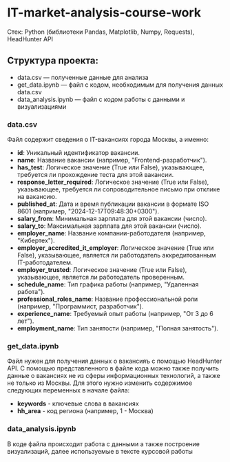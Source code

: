 # IT-market-analysis-course-work
Стек: Python (библиотеки Pandas, Matplotlib, Numpy, Requests), HeadHunter API

## Структура проекта: 
- data.csv — полученные данные для анализа
- get_data.ipynb — файл с кодом, необходимым для получения данных data.csv
- data_analysis.ipynb — файл с кодом работы с данными и визуализациями

### data.csv
Файл содержит сведения о IT-вакансиях города Москвы, а именно:
-	**id**: Уникальный идентификатор вакансии.
-	**name**: Название вакансии (например, "Frontend-разработчик").
-	**has_test**: Логическое значение (True или False), указывающее, требуется ли прохождение теста для этой вакансии.
-	**response_letter_required**: Логическое значение (True или False), указывающее, требуется ли сопроводительное письмо при отклике на вакансию.
-	**published_at**: Дата и время публикации вакансии в формате ISO 8601 (например, "2024-12-17T09:48:30+0300").
-	**salary_from**: Минимальная зарплата для этой вакансии (число).
-	**salary_to**: Максимальная зарплата для этой вакансии (число).
-	**employer_name**: Название компании-работодателя (например, "Кибертех").
-	**employer_accredited_it_employer**: Логическое значение (True или False), указывающее, является ли работодатель аккредитованным IT-работодателем.
-	**employer_trusted**: Логическое значение (True или False), указывающее, является ли работодатель проверенным.
-	**schedule_name**: Тип графика работы (например, "Удаленная работа").
-	**professional_roles_name**: Название профессиональной роли (например, "Программист, разработчик").
-	**experience_name**: Требуемый опыт работы (например, "От 3 до 6 лет").
-	**employment_name**: Тип занятости (например, "Полная занятость").


### get_data.ipynb
Файл нужен для получения данных о вакансияъ с помощью HeadHunter API.
С помощью представленного в файле кода можно также получить данные о вакансиях не из сферы информационных технологий, а также не только из Москвы. 
Для этого нужно изменить содержимое следующих переменных в начале файла:

- **keywords** - ключевые слова в вакансиях
- **hh_area**  - код региона (например, 1 - Москва)

### data_analysis.ipynb
В коде файла происходит работа с данными а также построение визуализаций, далее используемые в тексте курсовой работы
